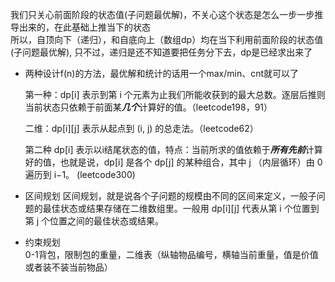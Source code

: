  我们只关心前面阶段的状态值(子问题最优解)，不关心这个状态是怎么一步一步推导出来的，在此基础上推当下的状态  
 所以，自顶向下（递归），和自底向上（数组dp）均在当下利用前面阶段的状态值(子问题最优解), 只不过，递归是还不知道要把任务分下去，dp是已经求出来了
 * 两种设计f(n)的方法，最优解和统计的话用一个max/min、cnt就可以了
   
   第一种：dp[i] 表示到第 i 个元素为止我们所能收获到的最大总数。逐层后推则当前状态只依赖于前面某***几个***计算好的值。（leetcode198，91）
   
   二维：dp[i][j] 表示从起点到 (i, j) 的总走法。（leetcode62）
   
   第二种 dp[i] 表示以i结尾状态的值，特点：当前所求的值依赖于***所有先前***计算好的值，也就是说，dp[i] 是各个 dp[j] 的某种组合，其中 j （内层循环）由 0 遍历到 i−1。
   (leetcode300)
 * 区间规划
   区间规划，就是说各个子问题的规模由不同的区间来定义，一般子问题的最佳状态或结果存储在二维数组里。一般用 dp[i][j] 代表从第 i 个位置到第 j 个位置之间的最佳状态或结果。
   
 * 约束规划  
 0-1背包，限制包的重量，二维表（纵轴物品编号，横轴当前重量，值是价值或者装不装当前物品）
